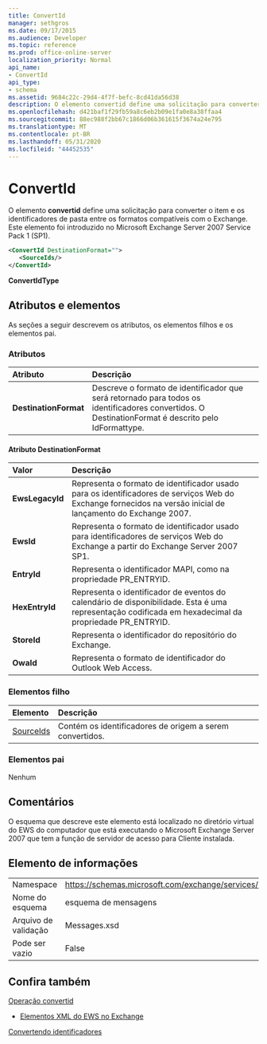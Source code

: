 ```yaml
---
title: ConvertId
manager: sethgros
ms.date: 09/17/2015
ms.audience: Developer
ms.topic: reference
ms.prod: office-online-server
localization_priority: Normal
api_name:
- ConvertId
api_type:
- schema
ms.assetid: 9684c22c-29d4-4f7f-befc-8cd41da56d38
description: O elemento convertid define uma solicitação para converter o item e os identificadores de pasta entre os formatos compatíveis com o Exchange. Este elemento foi introduzido no Microsoft Exchange Server 2007 Service Pack 1 (SP1).
ms.openlocfilehash: d421baf1f29fb59a8c6eb2b09e1fa0e8a38ffaa4
ms.sourcegitcommit: 88ec988f2bb67c1866d06b361615f3674a24e795
ms.translationtype: MT
ms.contentlocale: pt-BR
ms.lasthandoff: 05/31/2020
ms.locfileid: "44452535"
---
```

# <a name="convertid"></a>ConvertId

O elemento **convertid** define uma solicitação para converter o item e os identificadores de pasta entre os formatos compatíveis com o Exchange. Este elemento foi introduzido no Microsoft Exchange Server 2007 Service Pack 1 (SP1). 
  
```xml
<ConvertId DestinationFormat="">
   <SourceIds/>
</ConvertId>
```

 **ConvertIdType**
## <a name="attributes-and-elements"></a>Atributos e elementos

As seções a seguir descrevem os atributos, os elementos filhos e os elementos pai.
  
### <a name="attributes"></a>Atributos

|**Atributo**|**Descrição**|
|:-----|:-----|
|**DestinationFormat** <br/> |Descreve o formato de identificador que será retornado para todos os identificadores convertidos. O DestinationFormat é descrito pelo IdFormattype.  <br/> |
   
#### <a name="destinationformat-attribute"></a>Atributo DestinationFormat

|**Valor**|**Descrição**|
|:-----|:-----|
|**EwsLegacyId** <br/> |Representa o formato de identificador usado para os identificadores de serviços Web do Exchange fornecidos na versão inicial de lançamento do Exchange 2007.  <br/> |
|**EwsId** <br/> |Representa o formato de identificador usado para identificadores de serviços Web do Exchange a partir do Exchange Server 2007 SP1.  <br/> |
|**EntryId** <br/> |Representa o identificador MAPI, como na propriedade PR_ENTRYID.  <br/> |
|**HexEntryId** <br/> |Representa o identificador de eventos do calendário de disponibilidade. Esta é uma representação codificada em hexadecimal da propriedade PR_ENTRYID.  <br/> |
|**StoreId** <br/> |Representa o identificador do repositório do Exchange.  <br/> |
|**OwaId** <br/> |Representa o formato de identificador do Outlook Web Access.  <br/> |
   
### <a name="child-elements"></a>Elementos filho

|**Elemento**|**Descrição**|
|:-----|:-----|
|[SourceIds](sourceids.md) <br/> |Contém os identificadores de origem a serem convertidos.  <br/> |
   
### <a name="parent-elements"></a>Elementos pai

Nenhum
  
## <a name="remarks"></a>Comentários

O esquema que descreve este elemento está localizado no diretório virtual do EWS do computador que está executando o Microsoft Exchange Server 2007 que tem a função de servidor de acesso para Cliente instalada.
  
## <a name="element-information"></a>Elemento de informações

|||
|:-----|:-----|
|Namespace  <br/> |https://schemas.microsoft.com/exchange/services/2006/messages  <br/> |
|Nome do esquema  <br/> |esquema de mensagens  <br/> |
|Arquivo de validação  <br/> |Messages.xsd  <br/> |
|Pode ser vazio  <br/> |False  <br/> |
   
## <a name="see-also"></a>Confira também



[Operação convertid](convertid-operation.md)


- [Elementos XML do EWS no Exchange](ews-xml-elements-in-exchange.md)


[Convertendo identificadores](https://msdn.microsoft.com/library/a5391746-b6ef-4f48-8fc8-8255258651aa%28Office.15%29.aspx)

